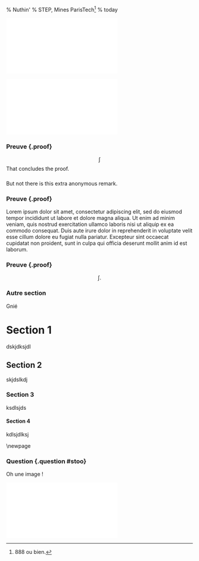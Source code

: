 % Nuthin'
% STEP, Mines ParisTech[^jjj]
% today

[^jjj]: 888 ou bien.

![Un exemple de dessin TikZ](images/tikz-picture.tex)

![Une image conçue en Python (Matplotlib)](images/low-pass.py)

### Preuve {.proof}
$$
\int
$$
That concludes the proof.

###

But not there is this extra anonymous remark.

### Preuve {.proof}

Lorem ipsum dolor sit amet, consectetur adipiscing elit, sed do eiusmod tempor incididunt ut labore et dolore magna aliqua. Ut enim ad minim veniam, quis nostrud exercitation ullamco laboris nisi ut aliquip ex ea commodo consequat. Duis aute irure dolor in reprehenderit in voluptate velit esse cillum dolore eu fugiat nulla pariatur. Excepteur sint occaecat cupidatat non proident, sunt in culpa qui officia deserunt mollit anim id est laborum.

### Preuve {.proof}
$$
\int.
$$

### Autre section

Gnié

# Section 1

dskjdksjdl

## Section 2

skjdslkdj

### Section 3

ksdlsjds

#### Section 4

kdlsjdlksj

\newpage 

### Question {.question #stoo}

Oh une image !

![Un exemple de dessin TikZ](images/tikz-picture.tex)

